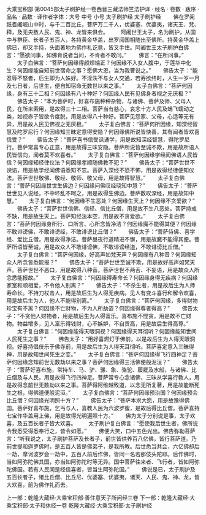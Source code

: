 大乘宝积部·第0045部太子刷护经一卷西晋三藏法师竺法护译
· 经名 · 卷数 · 跋序
· 品名 · 品数 · 译作者字体：大号 中号 小号
太子刷护经
太子刷护经
　　佛在罗阅祇耆阇崛山中时，与千二百比丘，菩萨万二千人，优婆塞、优婆夷，诸天王、梵、释，及无央数人民、鬼、神、龙皆来俱会。
　　阿阇世王太子，名为刷护，从国中与群臣、长者子五百人，各持黄金华盖，出罗阅国相随出至佛所。持黄金华盖上佛已，却叉手持，头面著地为佛作礼讫竟，皆叉手住。阿阇世王太子刷护白佛言：“愿欲问事，如佛肯说者当问，不肯者不敢问。”
　　佛言：“在所问事。”
　　太子白佛言：“菩萨何因缘得颜颊端正？何因缘不入女人腹中，于莲华中化生？何因缘能自知前世宿命之事？愿佛大恩，当为我曹说之。”
　　佛告太子：“能忍辱不怒者，后生即为人姝好。不淫泆不与女人交通，若寿欲终时，人生一岁一月及七日者，后世生，便自知宿命无数世以来之事。”
　　太子白佛言：“菩萨何因缘，身有三十二相？何因缘有八十种好？何因缘人民有见佛身者视之无厌极？”
　　佛告太子：“本为菩萨时，好喜布施种种杂物，与诸佛、菩萨及师、父母人民，在所来索用，是故得三十二相。菩萨当有慈心，哀念十方人民及蜎飞蠕动之类，如视赤子皆欲令度脱，用是故得八十种好。菩萨见怨家、父母，心适等无有异，用是故人民见佛视之无厌极。”
　　太子复白佛言：“菩萨何所因缘，知深经智慧及陀罗尼行？何因缘知三昧定意得安隐？何因缘佛所说皆快善，其有闻者皆欢喜信受？”
　　佛告太子：“菩萨喜书信受讽诵学，用是故知深经智慧，得陀罗尼行。菩萨常喜专心正意，用是故得三昧安隐。菩萨所说皆至诚不欺，用是故所语人民皆信向，闻者莫不欢喜者。”
　　太子复白佛言：“菩萨何因缘学经闻佛语人民皆信？何因缘知经律仪法？何因缘孝顺随佛教不犯？”
　　佛告太子：“菩萨世世不谀谄，用是故学经闻佛语悉知不忘。菩萨入深经不恐不怖，用是故得经律便知仪法。菩萨世世敬佛、敬经、敬师、敬父母，用是故得智慧。”
　　太子复白佛言：“菩萨何因缘世世生佛边？何因缘问佛叹经晓知中慧？”
　　佛告太子：“菩萨世世见人说经，不中坏乱不呵之，用是故得生佛边。菩萨数叹深经，用是故知中慧。”
　　太子复白佛言：“何因缘不生恶处？何因缘生天上？何因缘不贪爱欲？”
　　佛告太子：“菩萨世世信佛、信经、信比丘僧，用是故不生八恶处。菩萨持戒不缺，用是故生天上。菩萨知经法本空，用是故不贪爱欲。”
　　太子复白佛言：“菩萨何因缘身所行、口所言、心所念皆净洁？何因缘魔不能得其便？何因缘不敢诽谤佛，不敢诽谤经，不敢诽谤比丘僧？”
　　佛告太子：“菩萨侍佛、喜学经、爱比丘僧，用是故得净洁。菩萨昼夜行道精进不懈，用是故魔不能得其便。菩萨所语皆至诚，用是故众人不敢诽谤佛，不敢诽谤经道，不敢诽谤比丘僧。”
　　太子复白佛言：“菩萨何因缘，好高声如梵天声？何因缘有八种音？何因缘知众人所念皆悉能报？”
　　佛告太子：“菩萨世世至诚不欺，用是故好高声如梵天声。菩萨世世不恶口，用是故得八种音。菩萨世世不两舌、不妄语，用是故众人所念悉能报故。”
　　太子复白佛言：“何因缘得寿命长？何因缘身得无疾病？何因缘家室和顺相爱，不令他人别离？”
　　佛告太子：“不杀生者，用是故后生为人师寿命长。不持刀杖击人，用是故后生为人得无疾病。见人有变斗喜行和解令欢喜，用是故后生为人，他人不能得别离。”
　　太子复白佛言：“菩萨何因缘，多得财物珍宝有不离？何因缘不亡财物，不为人所劫盗？何因缘得尊者得高？”
　　佛告太子：“不贪他人财物者，用是故后生为人得富乐。喜布施不悭贪，用是故不亡财物。物益增多，见人富乐得钱财，心不嫉妒，不自贡高，用是故后生得高尊。”
　　太子复白佛言：“何因缘能得天眼洞视？何因缘得天耳彻听？何因缘能知世间人民死生之事？”
　　佛告太子：“用好喜燃灯于佛前，以是故后生为人得天眼洞视。好喜持倡伎乐于佛寺前，用是故后生为人得天耳彻听。菩萨喜定意入三昧得禅，用是故知世间死生之变。”
　　太子复白佛言：“菩萨何因缘得飞行四神足？菩萨何因缘念知前世无数劫以来之事？菩萨何因缘得三活佛便般泥洹？”
　　佛告太子：“菩萨好喜布施，常持车、马、驴、骡、象、骆驼、履屣及水船，与诸佛、比丘僧及与人民，用是故得飞行四神足。菩萨常专心念诸佛，三昧从学喜行教人，用是故得念前世无数劫以来之事。菩萨得阿维越致道，以念无所复著，用是故能断死生之根，得佛道便般泥洹。”
　　太子复白佛言：“菩萨何因缘预治国？何因缘预会比丘僧？何因缘光明照十方？”
　　佛告太子：“菩萨本求大愿，用是故豫得佛国。菩萨好喜布施，乞丐与人，喜教人民为六波罗蜜，是故后得比丘僧。菩萨喜持七宝作华盖用上佛，用是故得光明遍照十方。”
　　佛为太子分别说是事，太子欢喜，及五百长者子皆大欢喜。
　　太子刷护复白佛言：“愿使我后世生者，佛所说令我悉受得悉奉行之，皆令如愿。”
　　佛便大笑，口中五色光出。佛告弥勒菩萨言：“听我说之，太子刷护菩萨及长者子，前世皆供养百八亿佛，皆行菩萨道。乃前世提和迦罗佛时，是五百人皆是佛弟子，是我所教。后世悉当共会，六亿佛却后一劫，摩诃波罗会一劫中，五百人前后作佛，皆同一名若那伎头陀耶。后作佛时，当如阿弥陀佛其国，亦当如阿弥陀时等无异。国中菩萨往来者、飞行者，皆如阿弥陀佛国。若有人民闻是经信喜者，皆当生阿弥陀国。”
　　佛说是已，太子刷护及五百长者子，诸比丘僧、比丘尼、优婆塞、优婆夷，诸天、人民、鬼、神、龙，皆大欢喜，前为佛作礼而去。

上一部：乾隆大藏经·大乘宝积部·善住意天子所问经三卷
下一部：乾隆大藏经·大乘宝积部·太子和休经一卷
乾隆大藏经·大乘宝积部·太子刷护经